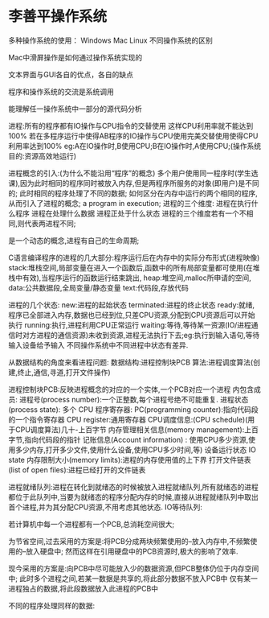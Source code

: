 # 李善平操作系统

多种操作系统的使用： Windows Mac Linux 不同操作系统的区别

Mac中滑屏操作是如何通过操作系统实现的

文本界面与GUI各自的优点，各自的缺点

程序和操作系统的交流是系统调用

能理解任一操作系统中一部分的源代码分析

进程:所有的程序都有IO操作与CPU指令的交替使用 这样CPU利用率就不能达到100% 若在多程序运行中使得AB程序的IO操作与CPU使用完美交替使用使得CPU利用率达到100% eg:A在IO操作时,B使用CPU;B在IO操作时,A使用CPU;(操作系统目的:资源高效地运行)

进程概念的引入:(为什么不能沿用“程序”的概念) 多个用户使用同一程序时(学生选课),因为此时相同的程序同时被放入内存,但是两程序所服务的对象(即用户)是不同的; 此时相同的程序处理了不同的数据; 如何区分在内存中运行的两个相同的程序,从而引入了进程的概念; a program in execution; 进程的三个维度: 进程在执行什么程序 进程在处理什么数据 进程正处于什么状态 进程的三个维度若有一个不相同,则代表两进程不同;

是一个动态的概念,进程有自己的生命周期;

C语言编译程序的进程的几大部分:程序运行后在内存中的实际分布形式(进程映像) stack:堆栈空间,局部变量在进入一个函数后,函数中的所有局部变量都可使用(在堆栈中有效),当程序运行的函数运行结束跳出, heap:堆空间,malloc所申请的空间, data:公共数据段,全局变量/静态变量 text:代码段,存放代码

进程的几个状态: new:进程的起始状态 terminated:进程的终止状态 ready:就绪,程序已全部进入内存,数据也已经到位,只差CPU资源,分配到CPU资源后可以开始执行 running:执行,进程利用CPU正常运行 waiting:等待,等待某一资源(IO/进程通信时对方进程的通信资源)未收到资源,进程无法执行下去;eg:执行到输入语句,等待输入设备给予输入 不同操作系统中不同进程中状态有差异.

从数据结构的角度来看进程问题: 数据结构:进程控制块PCB 算法:进程调度算法(创建,终止,通信,寻道,打开文件操作)

进程控制块PCB:反映进程概念的对应的一个实体,一个PCB对应一个进程 内包含成员: 进程号(process number):一个正整数,每个进程号绝不可能重复. 进程状态(process state): 多个 CPU 程序寄存器: PC(programming counter):指向代码段的一个指令寄存器 CPU register:通用寄存器 CPU调度信息:(CPU schedule)(用于CPU调度算法)几十-上百字节 内存管理相关信息(memory management):上百字节,指向代码段的指针 记账信息(Account information) : 使用CPU多少资源,使用多少内存,打开多少文件,使用什么设备,使用CPU多少时间,等) 设备运行状态 IO state 内存限制大小(memory limits):进程的内存使用值的上下界 打开文件链表(list of open files):进程已经打开的文件链表

进程就绪队列:进程在转化到就绪态的时候被放入进程就绪队列,所有就绪态的进程都位于此队列中,当要为就绪态的程序分配内存的时候,直接从进程就绪队列中取出首个进程,并为其分配CPU资源,不用考虑其他状态. IO等待队列:

若计算机中每一个进程都有一个PCB,总消耗空间很大;

为节省空间,过去采用的方案是:将PCB分成两块频繁使用的–放入内存中,不频繁使用的–放入硬盘中; 然而这样在引用硬盘中的PCB资源时,极大的影响了效率.

现今采用的方案是:向PCB中尽可能放入少的数据资源,但PCB整体仍位于内存空间中; 此时多个进程之间,若某一数据是共享的,将此部分数据不放入PCB中 仅有某一进程独占的数据,将此段数据放入此进程的PCB中

不同的程序处理同样的数据: